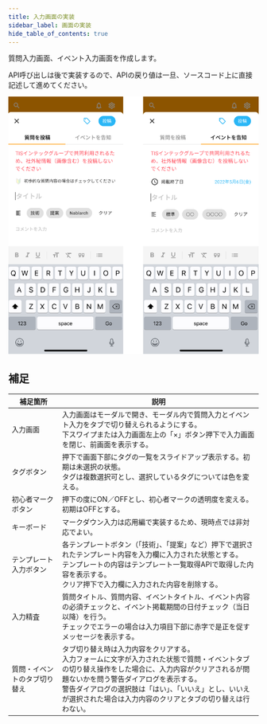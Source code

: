 ```yaml
---
title: 入力画面の実装
sidebar_label: 画面の実装
hide_table_of_contents: true
---
```


質問入力画面、イベント入力画面を作成します。

API呼び出しは後で実装するので、APIの戻り値は一旦、ソースコード上に直接記述して進めてください。

![入力画面](screen-input.png)

## 補足

| 補足箇所 | 説明 |
|--|--|
| 入力画面 | 入力画面はモーダルで開き、モーダル内で質問入力とイベント入力をタブで切り替えられるようにする。<br />下スワイプまたは入力画面左上の「×」ボタン押下で入力画面を閉じ、前画面を表示する。 |
| タグボタン | 押下で画面下部にタグの一覧をスライドアップ表示する。初期は未選択の状態。<br />タグは複数選択可とし、選択しているタグについては色を変える。
| 初心者マークボタン | 押下の度にON／OFFとし、初心者マークの透明度を変える。初期はOFFとする。 |
| キーボード | マークダウン入力は応用編で実装するため、現時点では非対応でよい。 |
| テンプレート入力ボタン | 各テンプレートボタン（「技術」、「提案」など）押下で選択されたテンプレート内容を入力欄に入力された状態とする。<br />テンプレートの内容はテンプレート一覧取得APIで取得した内容を表示する。<br />クリア押下で入力欄に入力された内容を削除する。 |
| 入力精査 | 質問タイトル、質問内容、イベントタイトル、イベント内容の必須チェックと、イベント掲載期間の日付チェック（当日以降）を行う。<br />チェックでエラーの場合は入力項目下部に赤字で是正を促すメッセージを表示する。 |
| 質問・イベントのタブ切り替え | タブ切り替え時は入力内容をクリアする。<br />入力フォームに文字が入力された状態で質問・イベントタブの切り替え操作をした場合に、入力内容がクリアされるが問題ないかを問う警告ダイアログを表示する。<br />警告ダイアログの選択肢は「はい」、「いいえ」とし、いいえが選択された場合は入力内容のクリアとタブの切り替えは行わない。 |
